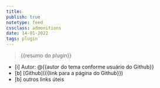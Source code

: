 ```yaml
---
title: 
publish: true
notetype: feed
cssclass: admonitions
date: 14-01-2022
tags: plugin
---
```


> {{resumo do plugin}}

- [i] Autor: @{{autor do tema conforme usuário do Github}}
- [b] [Github]({{link para a página do Github}})
- [b] outros links úteis



